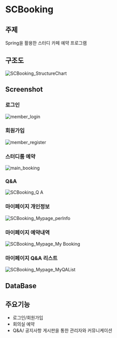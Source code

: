 # SCBooking

## 주제
Spring을 활용한 스터디 카페 예약 프로그램

## 구조도
![SCBooking_StructureChart](https://user-images.githubusercontent.com/39545165/62020147-afc04880-b1fc-11e9-9ab0-83b646039482.JPG)

## Screenshot

### 로그인
![member_login](https://user-images.githubusercontent.com/39545165/63235376-17096f80-c274-11e9-8cce-4517b646d465.png)
### 회원가입
![member_register](https://user-images.githubusercontent.com/39545165/63235374-1670d900-c274-11e9-82de-478e7bdbde6c.png)
### 스터디룸 예약
![main_booking](https://user-images.githubusercontent.com/39545165/63235375-1670d900-c274-11e9-876a-86860b2d1f74.png)
### Q&A
![SCBooking_Q A](https://user-images.githubusercontent.com/39545165/82748828-de3c8f00-9ddf-11ea-81c9-9cb243916776.png)
### 마이페이지 개인정보
![SCBooking_Mypage_perInfo](https://user-images.githubusercontent.com/39545165/82748827-de3c8f00-9ddf-11ea-8941-c80df79e69d5.png)
### 마이페이지 예약내역
![SCBooking_Mypage_My Booking](https://user-images.githubusercontent.com/39545165/82748820-d4b32700-9ddf-11ea-919f-e6cd488d4ae9.png)
### 마이페이지 Q&A 리스트
![SCBooking_Mypage_MyQAList](https://user-images.githubusercontent.com/39545165/82748811-c9f89200-9ddf-11ea-9a1f-078a1cfad914.png)

## DataBase

## 주요기능
- 로그인/회원가입
- 회의실 예약
- Q&A/ 공지사항 게시판을 통한 관리자와 커뮤니케이션
